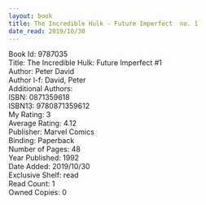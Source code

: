 ```yaml
---
layout: book
title: The Incredible Hulk - Future Imperfect  no. 1
date_read: 2019/10/30
---
```


Book Id: 9787035<br />
Title: The Incredible Hulk: Future Imperfect #1<br />
Author: Peter David<br />
Author l-f: David, Peter<br />
Additional Authors: <br />
ISBN: 0871359618<br />
ISBN13: 9780871359612<br />
My Rating: 3<br />
Average Rating: 4.12<br />
Publisher: Marvel Comics<br />
Binding: Paperback<br />
Number of Pages: 48<br />
Year Published: 1992<br />
Date Added: 2019/10/30<br />
Exclusive Shelf: read<br />
Read Count: 1<br />
Owned Copies: 0<br />

